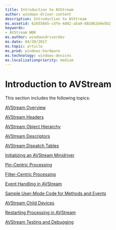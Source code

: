 ```yaml
---
title: Introduction to AVStream
author: windows-driver-content
description: Introduction to AVStream
ms.assetid: 626556b5-cdfe-4d02-a5a9-881062d4e5b2
keywords:
- AVStream WDK
ms.author: windowsdriverdev
ms.date: 04/20/2017
ms.topic: article
ms.prod: windows-hardware
ms.technology: windows-devices
ms.localizationpriority: medium
---
```


# Introduction to AVStream





This section includes the following topics:

[AVStream Overview](avstream-overview.md)

[AVStream Headers](avstream-headers.md)

[AVStream Object Hierarchy](avstream-object-hierarchy.md)

[AVStream Descriptors](avstream-descriptors.md)

[AVStream Dispatch Tables](avstream-dispatch-tables.md)

[Initializing an AVStream Minidriver](initializing-an-avstream-minidriver.md)

[Pin-Centric Processing](pin-centric-processing.md)

[Filter-Centric Processing](filter-centric-processing.md)

[Event Handling in AVStream](event-handling-in-avstream.md)

[Sample User-Mode Code for Methods and Events](sample-user-mode-code-for-methods-and-events.md)

[AVStream Child Devices](avstream-child-devices.md)

[Restarting Processing in AVStream](restarting-processing-in-avstream.md)

[AVStream Testing and Debugging](avstream-testing-and-debugging.md)

 

 




